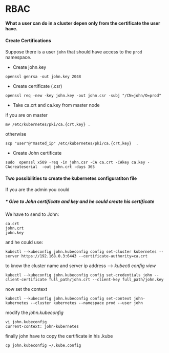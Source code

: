 # RBAC

**What a user can do in a cluster depen only from the certificate the user have.**

#### Create Certifications

Suppose there is a user  `john` that should have access to the `prod` namespace.

* Create john.key

`openssl genrsa -out john.key 2048` 

* Create certificate (.csr)

`openssl req -new -key john.key -out john.csr -subj "/CN=john/O=prod"`

* Take ca.crt and ca.key from master node

if you are on master

`mv /etc/kubernetes/pki/ca.{crt,key} .`

otherwise 

`scp "user"@"masted_ip" /etc/kubernetes/pki/ca.{crt,key}  .` 

* Create John certificate

`sudo  openssl x509 -req -in john.csr -CA ca.crt -CAkey ca.key -CAcreateserial  -out john.crt -days 365`


#### Two possibilities to create the kubernetes configuratiton file

If you are the admin you could 

##### * Give to John certificate and key and he could create his certificate

We have to send to John:

```
ca.crt
john.crt
john.key
```

and he could use:

`kubectl --kubeconfig john.kubeconfig config set-cluster kubernetes --server https://192.168.0.3:6443 --certificate-authority=ca.crt`

to know the cluster name and server ip address --> *kubectl config view*

```kubectl --kubeconfig john.kubeconfig config set-credentials john --client-certificate full_path/john.crt --client-key full_path/john.key  ```

now set the context

`kubectl --kubeconfig john.kubeconfig config set-context john-kubernetes --cluster kubernetes --namespace prod --user john`

modify the *john.kubeconfig*

```
vi john.kubeconfig
current-context: john-kubernetes 
```

finally john have to copy the certificate in his .kube

```
cp john.kubeconfig ~/.kube.config
```

